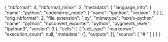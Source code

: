 {
 "nbformat": 4,
 "nbformat_minor": 2,
 "metadata": {
  "language_info": {
   "name": "python",
   "codemirror_mode": {
    "name": "ipython",
    "version": 3
   }
  },
  "orig_nbformat": 2,
  "file_extension": ".py",
  "mimetype": "text/x-python",
  "name": "python",
  "npconvert_exporter": "python",
  "pygments_lexer": "ipython3",
  "version": 3
 },
 "cells": [
  {
   "cell_type": "markdown",
   "execution_count": null,
   "metadata": {},
   "outputs": [],
   "source": [
    "# "
   ]
  }
 ]
}